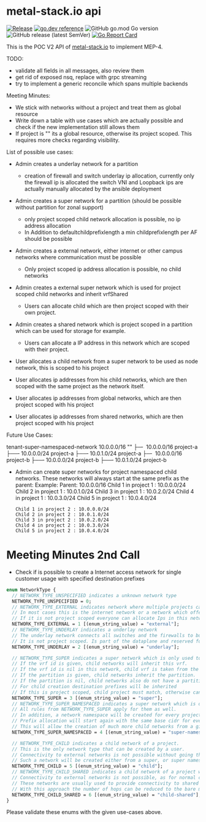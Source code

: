 # metal-stack.io api

[![Release](https://github.com/metal-stack/api/actions/workflows/main.yml/badge.svg)](https://github.com/metal-stack/api/actions/workflows/main.yml) [![go.dev reference](https://img.shields.io/badge/go.dev-reference-007d9c?logo=go&logoColor=white&style=flat-square)](https://pkg.go.dev/github.com/metal-stack/api) ![GitHub go.mod Go version](https://img.shields.io/github/go-mod/go-version/metal-stack/api) ![GitHub release (latest SemVer)](https://img.shields.io/github/v/release/metal-stack/api) [![Go Report Card](https://goreportcard.com/badge/github.com/metal-stack/api)](https://goreportcard.com/report/github.com/metal-stack/api)

This is the POC V2 API of [metal-stack.io](https://metal-stack.io) to implement MEP-4.


TODO:

- validate all fields in all messages, also review them
- get rid of exposed nsq, replace with grpc streaming
- try to implement a generic reconcile which spans multiple backends

Meeting Minutes:

- We stick with networks without a project and treat them as global resource
- Write down a table with use cases which are actually possible and check if the new implementation still allows them
- If project is "" its a global resource, otherwise its project scoped. This requires more checks regarding visibility.

List of possible use cases:

- Admin creates a underlay network for a partition
  - creation of firewall and switch underlay ip allocation, currently only the firewall ip is allocated
    the switch VNI and Loopback ips are actually manually allocated by the ansible deployment
- Admin creates a super network for a partition (should be possible without partition for zonal support)
  - only project scoped child network allocation is possible, no ip address allocation
  - In Addition to defaultchildprefixlength a min childprefixlength per AF should be possible
- Admin creates a external network, either internet or other campus networks where communication must be possible
  - Only project scoped ip address allocation is possible, no child networks
- Admin creates a external super network which is used for project scoped child networks and inherit vrfShared
  - Users can allocate child which are then project scoped with their own project.
- Admin creates a shared network which is project scoped in a partition which can be used for storage for example.
  - Users can allocate a IP address in this network which are scoped with their project.

- User allocates a child network from a super network to be used as node network, this is scoped to his project
- User allocates ip addresses from his child networks, which are then scoped with the same project as the network itself.
- User allocates ip addresses from global networks, which are then project scoped with his project
- User allocates ip addresses from shared networks, which are then project scoped with his project

Future Use Cases:

tenant-super-namespaced-network             10.0.0.0/16         ""
├─╴ 10.0.0.0/16                                                 project-a
   ├──╴10.0.0.0/24                                              project-a
   ├──╴10.0.1.0/24                                              project-a
├─╴ 10.0.0.0/16                                                 project-b
   ├──╴10.0.0.0/24                                              project-b
   ├──╴10.0.1.0/24                                              project-b

- Admin can create super networks for project namespaced child networks. These networks will always start at the same prefix as the parent:
  Example:
    Parent: 10.0.0.0/16
      Child 1 in project 1 : 10.0.0.0/24
      Child 2 in project 1 : 10.0.1.0/24
      Child 3 in project 1 : 10.0.2.0/24
      Child 4 in project 1 : 10.0.3.0/24
      Child 5 in project 1 : 10.0.4.0/24

      Child 1 in project 2 : 10.0.0.0/24
      Child 2 in project 2 : 10.0.1.0/24
      Child 3 in project 2 : 10.0.2.0/24
      Child 4 in project 2 : 10.0.3.0/24
      Child 5 in project 2 : 10.0.4.0/24

# Meeting Minutes 2nd Call

- Check if is possible to create a Internet access network for single customer usage with specified destination prefixes


```proto
enum NetworkType {
  // NETWORK_TYPE_UNSPECIFIED indicates a unknown network type
  NETWORK_TYPE_UNSPECIFIED = 0;
  // NETWORK_TYPE_EXTERNAL indicates network where multiple projects can allocate ips, it offers connectivity to external networks
  // In most cases this is the internet network or a network which offers connectivity to legacy datacenter networks.
  // If it is not project scoped everyone can allocate Ips in this network, otherwise only from the same project ip allocation is possible.
  NETWORK_TYPE_EXTERNAL = 1 [(enum_string_value) = "external"];
  // NETWORK_TYPE_UNDERLAY indicates a underlay network
  // The underlay network connects all switches and the firewalls to build a EVPN dataplane
  // It is not project scoped. Is part of the dataplane and reserved for administrative purposes.
  NETWORK_TYPE_UNDERLAY = 2 [(enum_string_value) = "underlay"];

  // NETWORK_TYPE_SUPER indicates a super network which is only used to create child networks
  // If the vrf id is given, child networks will inherit this vrf.
  // If the vrf id is nil in this network, child vrf is taken from the pool.
  // If the partition is given, child networks inherit the partition.
  // If the partition is nil, child networks also do not have a partition (i.e. requires vrf is distributed across all partitions).
  // For child creation destination prefixes will be inherited
  // If this is project scoped, child project must match, otherwise can be freely specified.
  NETWORK_TYPE_SUPER = 3 [(enum_string_value) = "super"];
  // NETWORK_TYPE_SUPER_NAMESPACED indicates a super network which is only used to create child networks.
  // All rules from NETWORK_TYPE_SUPER apply for them as well.
  // In addition, a network namespace will be created for every project. Child networks per project will have disjunct prefixes.
  // Prefix allocation will start again with the same base cidr for every project / namespace.
  // This will allow the creation of much more child networks from a given super network size.
  NETWORK_TYPE_SUPER_NAMESPACED = 4 [(enum_string_value) = "super-namespaced"];

  // NETWORK_TYPE_CHILD indicates a child network of a project.
  // This is the only network type that can be created by a user.
  // Connectivity to external networks is not possible without going through an additional firewall in this network which creates connectivity to other networks.
  // Such a network will be created either from a super, or super namespaced.
  NETWORK_TYPE_CHILD = 5 [(enum_string_value) = "child"];
  // NETWORK_TYPE_CHILD_SHARED indicates a child network of a project which allows the allocation of ips from different projects.
  // Connectivity to external networks is not possible, as for normal child networks.
  // These networks are usually used to provide connectivity to shared services which are created in child networks, e.g. storage.
  // With this approach the number of hops can be reduced to the bare minimum in order to increase availability and performance.
  NETWORK_TYPE_CHILD_SHARED = 6 [(enum_string_value) = "child-shared"];
}
```

Please validate these enums with the given use-cases above.
